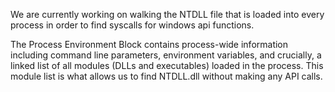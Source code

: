 We are currently working on walking the NTDLL file that is loaded into every process in order to find syscalls for windows api functions.


The Process Environment Block contains process-wide information including command line parameters, environment variables, 
and crucially, a linked list of all modules (DLLs and executables) loaded in the process.
This module list is what allows us to find NTDLL.dll without making any API calls.


